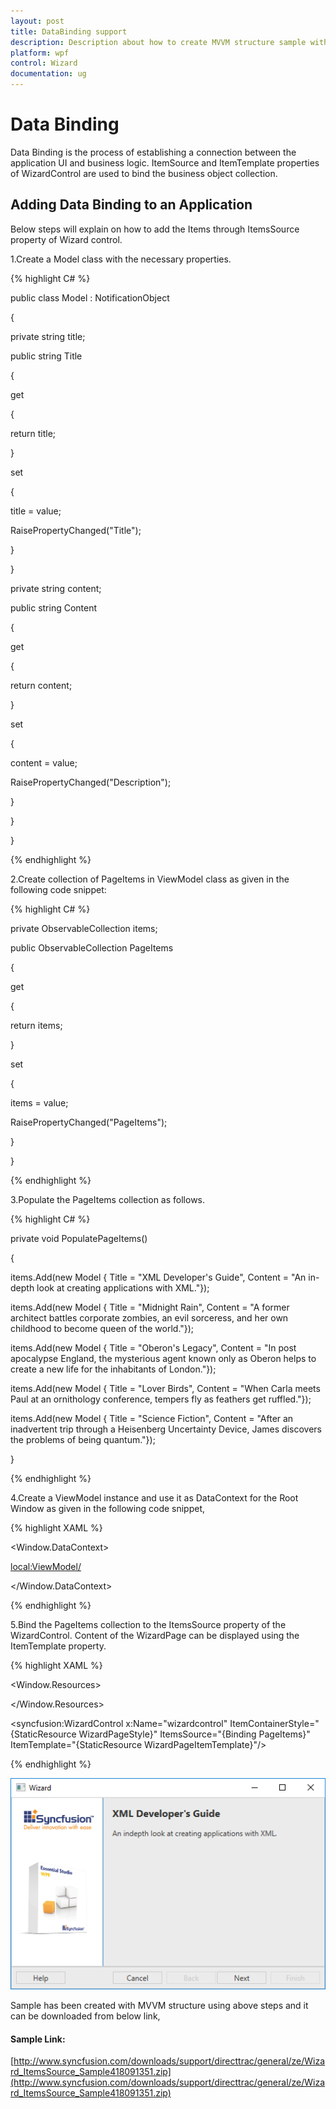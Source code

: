 ```yaml
---
layout: post
title: DataBinding support
description: Description about how to create MVVM structure sample with Wizard control
platform: wpf
control: Wizard
documentation: ug
---
```

# Data Binding 

Data Binding is the process of establishing a connection between the application UI and business logic. ItemSource and ItemTemplate properties of WizardControl are used to bind the business object collection.

## Adding Data Binding to an Application

Below steps will explain on how to add the Items through ItemsSource property of Wizard control.

1.Create a Model class with the necessary properties.

{% highlight C# %}

public class Model : NotificationObject

{

private string title;

public string Title

{

get

{

return title;

}

set

{

title = value;

RaisePropertyChanged("Title");

}

}

private string content;

public string Content

{

get

{

return content;

}

set

{

content = value;

RaisePropertyChanged("Description");

}

}     

}

{% endhighlight %}

2.Create collection of PageItems in ViewModel class as given in the following code snippet:

{% highlight C# %}

private ObservableCollection<Model> items;

public ObservableCollection<Model> PageItems

{

get

{

return items;

}

set

{

items = value;

RaisePropertyChanged("PageItems");

}

}

{% endhighlight %}

3.Populate the PageItems collection as follows.

{% highlight C# %}

private void PopulatePageItems()

{

items.Add(new Model { Title = "XML Developer's Guide", Content = "An in-depth look at creating applications with XML."});

items.Add(new Model { Title = "Midnight Rain", Content = "A former architect battles corporate zombies, an evil sorceress, and her own childhood to become queen of the world."});

items.Add(new Model { Title = "Oberon's Legacy", Content = "In post apocalypse England, the mysterious agent known only as Oberon helps to create a new life for the inhabitants of London."});

items.Add(new Model { Title = "Lover Birds", Content = "When Carla meets Paul at an ornithology conference, tempers fly as feathers get ruffled."});

items.Add(new Model { Title = "Science Fiction", Content = "After an inadvertent trip through a Heisenberg Uncertainty Device, James discovers the problems of being quantum."});

}

{% endhighlight %}

4.Create a ViewModel instance and use it as DataContext for the Root Window as given in the following code snippet,

{% highlight XAML %}

<Window.DataContext>

<local:ViewModel/>

</Window.DataContext>    

{% endhighlight %}

5.Bind the PageItems collection to the ItemsSource property of the WizardControl. Content of the WizardPage can be displayed using the ItemTemplate property.

{% highlight XAML %}

<Window.Resources>

<Style x:Key="WizardPageStyle" TargetType="syncfusion:WizardPage">

<Setter Property="Title" Value="{Binding Title}"/>

<Setter Property="PageType" Value="Exterior"/>

<Setter Property="BannerImage" Value="/Images/W_O-BG.png"/>

</Style>

<DataTemplate x:Key="WizardPageItemTemplate">

<TextBlock Text="{Binding Content}" TextWrapping="Wrap"/>

</DataTemplate>

</Window.Resources>

<Grid>

<syncfusion:WizardControl x:Name="wizardcontrol" ItemContainerStyle="{StaticResource WizardPageStyle}" ItemsSource="{Binding PageItems}" ItemTemplate="{StaticResource WizardPageItemTemplate}"/>

</Grid>

{% endhighlight %}

![](Interactive-Features_images/data-binding_img1.png)

Sample has been created with MVVM structure using above steps and it can be downloaded from below link,

#### Sample Link:
[http://www.syncfusion.com/downloads/support/directtrac/general/ze/Wizard_ItemsSource_Sample418091351.zip](http://www.syncfusion.com/downloads/support/directtrac/general/ze/Wizard_ItemsSource_Sample418091351.zip)
